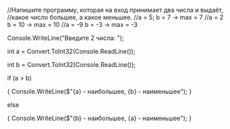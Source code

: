 //Напишите программу, которая на вход принимает два числа и выдаёт, 
//какое число большее, а какое меньшее.
//a = 5; b = 7 -> max = 7
//a = 2 b = 10 -> max = 10
//a = -9 b = -3 -> max = -3

Console.WriteLine("Введите 2 числа: ");

int a = Convert.ToInt32(Console.ReadLine());

int b = Convert.ToInt32(Console.ReadLine());

if (a > b)

{
    Console.WriteLine($"{a} - наибольшее, {b} - наименьшее");
}

else

{
    Console.WriteLine($"{b} - наибольшее, {a} - наименьшее");
}
